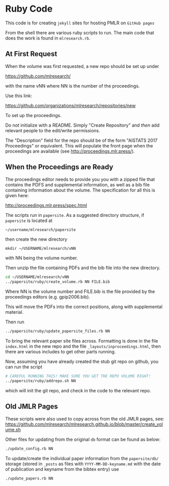 # Ruby Code

This code is for creating `jekyll` sites for hosting PMLR on `GitHub pages`

From the shell there are various ruby scripts to run. The main code
that does the work is found in `mlresearch.rb`. 


## At First Request

When the volume was first requested, a new repo should be set up under

https://github.com/mlresearch/

with the name vNN where NN is the number of the proceedings.

Use this link:

https://github.com/organizations/mlresearch/repositories/new

To set up the proceedings.

Do *not* initialize with a README. Simply "Create Repository" and *then*
add relevant people to the edit/write permissions. 

The "Description" field for the repo should be of the form "AISTATS 2017
Proceedings" or equivalent. This will populate the front page when the
proceedings are available (see http://proceedings.mlr.press/).

## When the Proceedings are Ready

The proceedings editor needs to provide you you with a zipped file that
contains the PDFS and supplemental information, as well as a bib file
containing information about the volume. The specification for all
this is given here:

http://proceedings.mlr.press/spec.html

The scripts run in `papersite`. As a suggested directory structure, if
`papersite` is located at

```bash
~/username/mlresearch/papersite
```
then create the new directory

```
mkdir ~/USERNAME/mlresearch/vNN
```
with NN being the volume number.

Then unzip the file containing PDFs and the bib file into the new
directory.

```bash
cd ~/USERNAME/mlresearch/vNN
../papersite/ruby/create_volume.rb NN FILE.bib
```

Where NN is the volume number and FILE.bib is the file provided by the
proceedings editors (e.g. gpip2006.bib).

This will move the PDFs into the correct positions, along with
supplemental material.

Then run

```bash
../papersite/ruby/update_papersite_files.rb NN
```

To bring the relevant paper site files across. Formatting is done in the file `index.html` in the new repo and the file `_layouts/inproceedings.html`, then there are various includes to get other parts running. 

Now, assuming you have already created the stub git repo on github,
you can run the script

```bash
# CAREFUL RUNNING THIS! MAKE SURE YOU GET THE REPO VOLUME RIGHT!
../papersite/ruby/addrepo.sh NN
```

which will init the git repo, and check in the code to the relevant
repo. 


## Old JMLR Pages

These scripts were also used to copy across from the old JMLR pages,
see: https://github.com/mlresearch/mlresearch.github.io/blob/master/create_volume.sh

Other files for updating from the original `db` format can be found as
below:

```bash
./update_config.rb NN
```

To update/create the individual paper information from the
`papersite/db/` storage  (stored in  `_posts` as files with `YYYY-MM-DD-keyname.md` with the date of publication and keyname from the bibtex entry) use

```bash
./update_papers.rb NN
```

